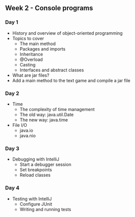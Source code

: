 ## Week 2 - Console programs

### Day 1

* History and overview of object-oriented programming
* Topics to cover
  * The main method
  * Packages and imports
  * Inheritance
  * @Overload
  * Casting
  * Interfaces and abstract classes
* What are jar files?
* Add a main method to the text game and compile a jar file

### Day 2

* Time
  * The complexity of time management
  * The old way: java.util.Date
  * The new way: java.time
* File I/O
  * java.io
  * java.nio

### Day 3

* Debugging with IntelliJ
  * Start a debugger session
  * Set breakpoints
  * Reload classes

### Day 4

* Testing with IntelliJ
  * Configure JUnit
  * Writing and running tests
